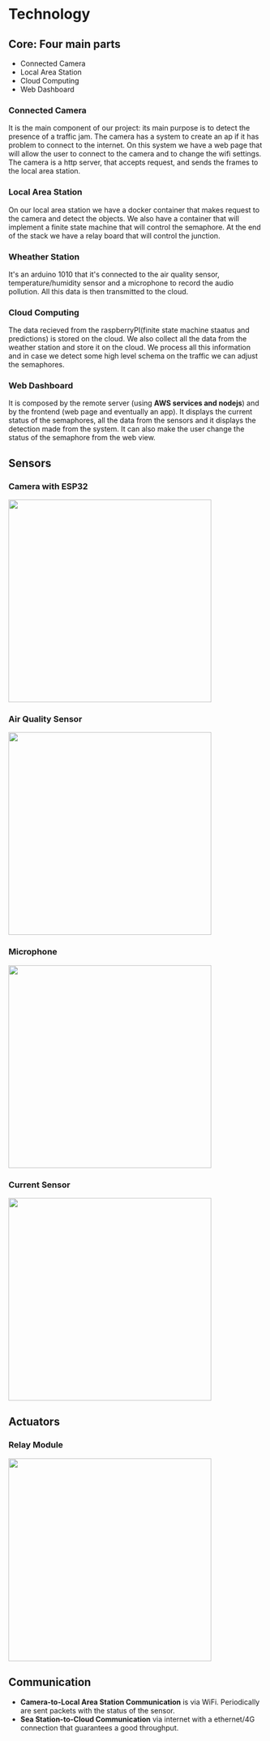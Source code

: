 # Technology

## Core: Four main parts
- Connected Camera
- Local Area Station
- Cloud Computing
- Web Dashboard

### Connected Camera
It is the main component of our project: its main purpose is to detect the presence of a traffic jam.
The camera has a system to create an ap if it has problem to connect to the internet.
On this system we have a web page that will allow the user to connect to the camera and to change the wifi settings.
The camera is a http server, that accepts request, and sends the frames to the local area station.

### Local Area Station
On our local area station we have a docker container that makes request to the camera and detect the objects.
We also have a container that will implement a finite state machine that will control the semaphore.
At the end of the stack we have a relay board that will control the junction.

### Wheather Station
It's an arduino 1010 that it's connected to the air quality sensor, temperature/humidity sensor and a microphone to record the audio pollution.
All this data is then transmitted to the cloud.

### Cloud Computing
The data recieved from the raspberryPI(finite state machine staatus and predictions) is stored on the cloud.
We also collect all the data from the weather station and store it on the cloud.
We process all this information and in case we detect some high level schema on the traffic we can adjust the semaphores.

### Web Dashboard
It is composed by the remote server (using **AWS services and nodejs**) and by the frontend (web page and eventually an app).
It displays the current status of the semaphores, all the data from the sensors and it displays the detection made from the system.
It can also make the user change the status of the semaphore from the web view.

## Sensors


### Camera with ESP32
<img src="https://github.com/mralko99/Iot-Project/blob/main/img/camera_esp32.jpg" width="400">

### Air Quality Sensor
<img src="https://github.com/mralko99/Iot-Project/blob/main/img/air_sensor.jpg" width="400">

### Microphone
<img src="https://github.com/mralko99/Iot-Project/blob/main/img/microphone.jpg" width="400">

### Current Sensor

<img src="https://github.com/mralko99/Iot-Project/blob/main/img/current-sensor.jpg"  width="400">


## Actuators

### Relay Module

<img src="https://github.com/mralko99/Iot-Project/blob/main/img/relay_module.jpg" width="400">


## Communication
- **Camera-to-Local Area Station Communication** is via WiFi. Periodically are sent packets with the status of the sensor.
- **Sea Station-to-Cloud Communication**  via internet with a ethernet/4G connection that guarantees a good throughput.
